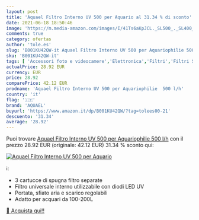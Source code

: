 ```yaml
---
layout: post
title: 'Aquael Filtro Interno UV 500 per Aquario al 31.34 % di sconto'
date: 2021-06-18 18:50:46
image: 'https://m.media-amazon.com/images/I/41Ts6aKpJCL._SL500_._SL400_.jpg'
comments: true
category: ofertas
author: 'tole.es'
slug: 'B001KU42QW-it Aquael Filtro Interno UV 500 per Aquariophilie 500 l/h'
sku: 'B001KU42QW-it'
tags: [ 'Accessori foto e videocamere','Elettronica','Filtri','Filtri Skylight e ultravioletti','Foto e videocamere','aquael', ]
actualPrice: 28.92 EUR
currency: EUR
price: 28.92
comparePrice: 42.12 EUR
prodname: 'Aquael Filtro Interno UV 500 per Aquariophilie  500 l/h'
country: 'it'
flag: '🇮🇹'
brand: 'AQUAEL'
buyurl: 'https://www.amazon.it/dp/B001KU42QW/?tag=tolees00-21'
descuento: '31.34'
average: '28.92'
---
```


Puoi trovare [Aquael Filtro Interno UV 500 per Aquariophilie  500 l/h](https://www.amazon.it/dp/B001KU42QW/?tag=tolees00-21) con il prezzo 28.92 EUR (originale: 42.12 EUR) 31.34 % sconto qui:

[![Aquael Filtro Interno UV 500 per Aquario](https://m.media-amazon.com/images/I/41Ts6aKpJCL._SL500_._SL400_.jpg)](https://www.amazon.it/dp/B001KU42QW/?tag=tolees00-21)

ℹ️:

- 3 cartucce di spugna filtro separate
- Filtro universale interno utilizzabile con diodi LED UV
- Portata, sfiato aria e scarico regolabili
- Adatto per acquari da 100-200L

[🛒 Acquista qui!!](https://www.amazon.it/dp/B001KU42QW/?tag=tolees00-21)

